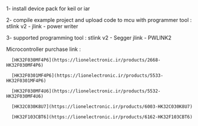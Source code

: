 1- install device pack for keil or iar

2- compile example project and upload code to mcu with programmer tool : stlink v2 - jlink - power writer

3- supported programming tool : stlink v2 - Segger jlink - PWLINK2

Microcontroller purchase link : 

      [HK32F030MF4P6](https://lionelectronic.ir/products/2668-HK32F030MF4P6)
      
      [HK32F0301MF4P6](https://lionelectronic.ir/products/5533-HK32F0301MF4P6)
      
      [HK32F030MF4U6](https://lionelectronic.ir/products/5532-HK32F030MF4U6)
      
      [HK32C030K8U7](https://lionelectronic.ir/products/6003-HK32C030K8U7)
      
      [HK32F103CBT6](https://lionelectronic.ir/products/6162-HK32F103CBT6)
